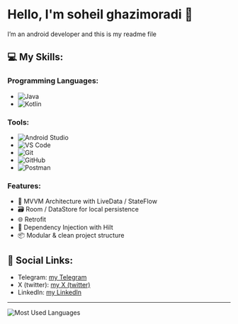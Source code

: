 # Hello, I'm soheil ghazimoradi 👋

I’m an android developer and this is my readme file

## 💻 My Skills:
### Programming Languages:

- ![Java](https://img.shields.io/badge/-Java-007396?style=flat&logo=java&logoColor=ffffff)
- ![Kotlin](https://img.shields.io/badge/-Kotlin-007396?style=flat&logo=kotlin&logoColor=ffffff)

### Tools:
- ![Android Studio](https://img.shields.io/badge/Android_Studio-0078D4?style=flat&logo=AndroidStudio&logoColor=ffffff)
- ![VS Code](https://img.shields.io/badge/VS_Code-0078D4?style=flat&logo=visualstudiocode&logoColor=ffffff)
- ![Git](https://img.shields.io/badge/Git-F05032?style=flat&logo=git&logoColor=ffffff)
- ![GitHub](https://img.shields.io/badge/GitHub-181717?style=flat&logo=github&logoColor=ffffff)
- ![Postman](https://img.shields.io/badge/Postman-FF6C37?style=flat&logo=postman&logoColor=ffffff)

### Features:
- 🔄 MVVM Architecture with LiveData / StateFlow
- 🗃️ Room / DataStore for local persistence
- 🌐 Retrofit 
- 💉 Dependency Injection with Hilt
- 📦 Modular & clean project structure

## 📱 Social Links:
- Telegram: [my Telegram](https://t.me/terminator_dark_fate5)
- X (twitter): [my X (twitter)](https://x.com/SoheilGhaz80852?t=N3GGl3oNlwFsiQiM4oqJcg&s=09)
- LinkedIn: [my LinkedIn](https://www.linkedin.com/in/soheil-ghazimoradi-a42599343)

---
![Most Used Languages](https://github-readme-stats.vercel.app/api/top-langs/?username=Terminatorking&layout=compact)
